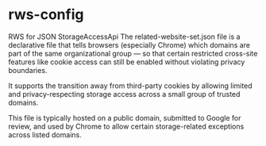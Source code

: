 # rws-config
RWS for JSON StorageAccessApi
The related-website-set.json file is a declarative file that tells browsers (especially Chrome) which domains are part of the same organizational group — so that certain restricted cross-site features like cookie access can still be enabled without violating privacy boundaries.

It supports the transition away from third-party cookies by allowing limited and privacy-respecting storage access across a small group of trusted domains.

This file is typically hosted on a public domain, submitted to Google for review, and used by Chrome to allow certain storage-related exceptions across listed domains.
